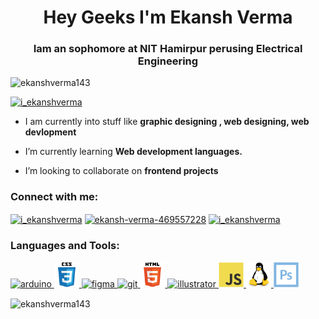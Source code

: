 <h1 align="center">Hey Geeks I'm Ekansh Verma</h1>
<h3 align="center">Iam an sophomore at NIT Hamirpur perusing Electrical Engineering</h3>

<p align="left"> <img src="https://komarev.com/ghpvc/?username=ekanshverma143&label=Profile%20views&color=0e75b6&style=flat" alt="ekanshverma143" /> </p>

<p align="left"> <a href="https://twitter.com/i_ekanshverma" target="blank"><img src="https://img.shields.io/twitter/follow/i_ekanshverma?logo=twitter&style=for-the-badge" alt="i_ekanshverma" /></a> </p>

- I am currently into stuff like **graphic designing , web designing, web devlopment**

- I’m currently learning **Web development languages.**

- I’m looking to collaborate on **frontend projects**

<h3 align="left">Connect with me:</h3>
<p align="left">
<a href="https://twitter.com/i_ekanshverma" target="blank"><img align="center" src="https://raw.githubusercontent.com/rahuldkjain/github-profile-readme-generator/master/src/images/icons/Social/twitter.svg" alt="i_ekanshverma" height="30" width="40" /></a>
<a href="https://linkedin.com/in/ekansh-verma-469557228" target="blank"><img align="center" src="https://raw.githubusercontent.com/rahuldkjain/github-profile-readme-generator/master/src/images/icons/Social/linked-in-alt.svg" alt="ekansh-verma-469557228" height="30" width="40" /></a>
<a href="https://instagram.com/i_ekanshverma" target="blank"><img align="center" src="https://raw.githubusercontent.com/rahuldkjain/github-profile-readme-generator/master/src/images/icons/Social/instagram.svg" alt="i_ekanshverma" height="30" width="40" /></a>
</p>

<h3 align="left">Languages and Tools:</h3>
<p align="left"> <a href="https://www.arduino.cc/" target="_blank" rel="noreferrer"> <img src="https://cdn.worldvectorlogo.com/logos/arduino-1.svg" alt="arduino" width="40" height="40"/> </a> <a href="https://www.w3schools.com/css/" target="_blank" rel="noreferrer"> <img src="https://raw.githubusercontent.com/devicons/devicon/master/icons/css3/css3-original-wordmark.svg" alt="css3" width="40" height="40"/> </a> <a href="https://www.figma.com/" target="_blank" rel="noreferrer"> <img src="https://www.vectorlogo.zone/logos/figma/figma-icon.svg" alt="figma" width="40" height="40"/> </a> <a href="https://git-scm.com/" target="_blank" rel="noreferrer"> <img src="https://www.vectorlogo.zone/logos/git-scm/git-scm-icon.svg" alt="git" width="40" height="40"/> </a> <a href="https://www.w3.org/html/" target="_blank" rel="noreferrer"> <img src="https://raw.githubusercontent.com/devicons/devicon/master/icons/html5/html5-original-wordmark.svg" alt="html5" width="40" height="40"/> </a> <a href="https://www.adobe.com/in/products/illustrator.html" target="_blank" rel="noreferrer"> <img src="https://www.vectorlogo.zone/logos/adobe_illustrator/adobe_illustrator-icon.svg" alt="illustrator" width="40" height="40"/> </a> <a href="https://developer.mozilla.org/en-US/docs/Web/JavaScript" target="_blank" rel="noreferrer"> <img src="https://raw.githubusercontent.com/devicons/devicon/master/icons/javascript/javascript-original.svg" alt="javascript" width="40" height="40"/> </a> <a href="https://www.linux.org/" target="_blank" rel="noreferrer"> <img src="https://raw.githubusercontent.com/devicons/devicon/master/icons/linux/linux-original.svg" alt="linux" width="40" height="40"/> </a> <a href="https://www.photoshop.com/en" target="_blank" rel="noreferrer"> <img src="https://raw.githubusercontent.com/devicons/devicon/master/icons/photoshop/photoshop-line.svg" alt="photoshop" width="40" height="40"/> </a> </p>

<p><img align="center" src="https://github-readme-stats.vercel.app/api/top-langs?username=ekanshverma143&show_icons=true&locale=en&layout=compact" alt="ekanshverma143" /></p>
